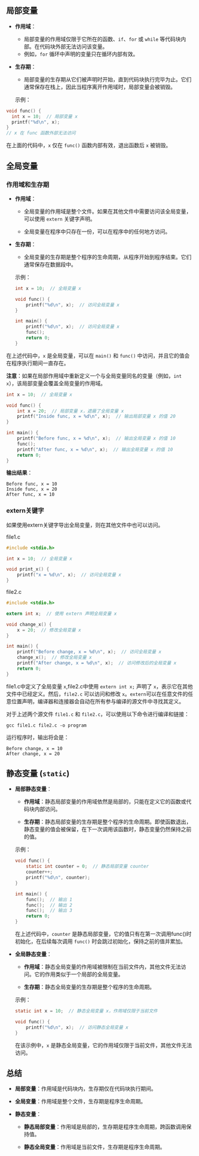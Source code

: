 

## 局部变量

- **作用域**：
  - 局部变量的作用域仅限于它所在的函数、`if`、`for` 或 `while` 等代码块内部。在代码块外部无法访问该变量。
  - 例如，`for` 循环中声明的变量只在循环内部有效。

- **生存期**：
  - 局部变量的生存期从它们被声明时开始，直到代码块执行完毕为止。它们通常保存在栈上，因此当程序离开作用域时，局部变量会被销毁。

  示例：
```c
void func() {
  int x = 10;  // 局部变量 x
  printf("%d\n", x);
}
// x 在 func 函数外部无法访问
```


在上面的代码中，`x` 仅在 `func()` 函数内部有效，退出函数后 `x` 被销毁。


## 全局变量


### 作用域和生存期

- **作用域**：
    
    - 全局变量的作用域是整个文件。如果在其他文件中需要访问该全局变量，可以使用 `extern` 关键字声明。
        
    - 全局变量在程序中只存在一份，可以在程序中的任何地方访问。
        
- **生存期**：
    
    - 全局变量的生存期是整个程序的生命周期，从程序开始到程序结束。它们通常保存在数据段中。
        
    
    示例：
    
    ```c
    int x = 10;  // 全局变量 x
    
    void func() {
        printf("%d\n", x);  // 访问全局变量 x
    }
    
    int main() {
        printf("%d\n", x);  // 访问全局变量 x
        func();
        return 0;
    }
    ```
    
在上述代码中，`x` 是全局变量，可以在 `main()` 和 `func()` 中访问，并且它的值会在程序执行期间一直存在。

**注意**：如果在局部作用域中重新定义一个与全局变量同名的变量（例如，`int x`），该局部变量会覆盖全局变量的作用域。
    
```c
int x = 10;  // 全局变量 x

void func() {
	int x = 20;  // 局部变量 x，遮蔽了全局变量 x
	printf("Inside func, x = %d\n", x);  // 输出局部变量 x 的值 20
}

int main() {
	printf("Before func, x = %d\n", x);  // 输出全局变量 x 的值 10
	func();
	printf("After func, x = %d\n", x);  // 输出全局变量 x 的值 10
	return 0;
}
```

**输出结果**：

```
Before func, x = 10
Inside func, x = 20
After func, x = 10
```

### extern关键字

如果使用extern关键字导出全局变量，则在其他文件中也可以访问。

file1.c
```c
#include <stdio.h>

int x = 10;  // 全局变量 x

void print_x() {
    printf("x = %d\n", x);  // 访问全局变量 x
}

```

file2.c
```c
#include <stdio.h>

extern int x;  // 使用 extern 声明全局变量 x

void change_x() {
    x = 20;  // 修改全局变量 x
}

int main() {
    printf("Before change, x = %d\n", x);  // 访问全局变量 x
    change_x();  // 修改全局变量 x
    printf("After change, x = %d\n", x);  // 访问修改后的全局变量 x
    return 0;
}

```

file1.c中定义了全局变量 `x`,file2.c中使用 `extern int x;` 声明了 `x`，表示它在其他文件中已经定义。然后，`file2.c` 可以访问和修改 `x`。`extern`可以在任意文件的任意位置声明，编译器和连接器会自动在所有参与编译的源文件中寻找其定义。

对于上述两个源文件 `file1.c` 和 `file2.c`，可以使用以下命令进行编译和链接：

```
gcc file1.c file2.c -o program
```

运行程序时，输出将会是：

```
Before change, x = 10 
After change, x = 20
```

## 静态变量 (`static`)

- **局部静态变量**：
    
    - **作用域**：静态局部变量的作用域依然是局部的，只能在定义它的函数或代码块内部访问。
        
    - **生存期**：静态局部变量的生存期是整个程序的生命周期。即使函数退出，静态变量的值会被保留，在下一次调用该函数时，静态变量仍然保持之前的值。
        
    
    示例：
    
    ```c
    void func() {
        static int counter = 0;  // 静态局部变量 counter
        counter++;
        printf("%d\n", counter);
    }
    
    int main() {
        func();  // 输出 1
        func();  // 输出 2
        func();  // 输出 3
        return 0;
    }
    ```
    
    在上述代码中，`counter` 是静态局部变量，它的值只有在第一次调用func()时初始化，在后续每次调用 `func()` 时会跳过初始化，保持之前的值并累加。
    
- **全局静态变量**：
    
    - **作用域**：静态全局变量的作用域被限制在当前文件内，其他文件无法访问。它的作用类似于一个局部的全局变量。
        
    - **生存期**：静态全局变量的生存期是整个程序的生命周期。
        
    
    示例：
    
    ```c
    static int x = 10;  // 静态全局变量 x，作用域仅限于当前文件
    
    void func() {
        printf("%d\n", x);  // 访问静态全局变量 x
    }
    ```
    
    在该示例中，`x` 是静态全局变量，它的作用域仅限于当前文件，其他文件无法访问。
    

## 总结

- **局部变量**：作用域是代码块内，生存期仅在代码块执行期间。
    
- **全局变量**：作用域是整个文件，生存期是程序生命周期。
    
- **静态变量**：
    
    - **静态局部变量**：作用域是局部的，生存期是程序生命周期，跨函数调用保持值。
        
    - **静态全局变量**：作用域是当前文件，生存期是程序生命周期。
        

